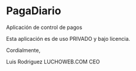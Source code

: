 # PagaDiario
Aplicación de control de pagos

Esta aplicación es de uso PRIVADO y bajo licencia.

Cordialmente,

Luis Rodriguez
LUCHOWEB.COM
CEO
